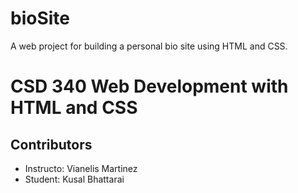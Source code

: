 # bioSite
A web project for building a personal bio site using HTML and CSS.


<html lang="en">
<head>
  <meta charset="UTF-8">

</head>
<body>

  <h1>CSD 340 Web Development with HTML and CSS</h1>
  
  <h2>Contributors</h2>
  <ul>
    <li> Instructo: Vianelis Martinez </li>
    <li>Student: Kusal Bhattarai</li>
  </ul>

</body>
</html>










